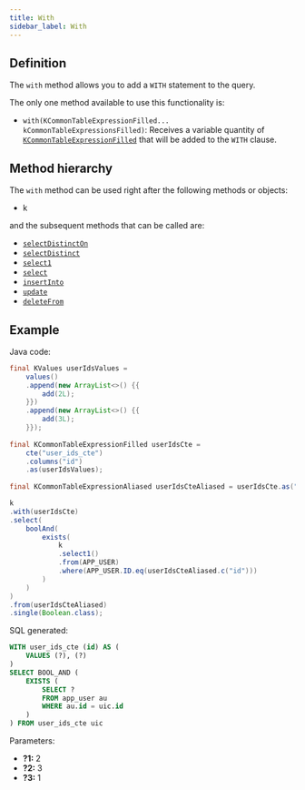 ```yaml
---
title: With
sidebar_label: With
---
```


## Definition

The `with` method allows you to add a `WITH` statement to the query.

The only one method available to use this functionality is:

- `with(KCommonTableExpressionFilled... kCommonTableExpressionsFilled)`: Receives a variable quantity of [`KCommonTableExpressionFilled`](/docs/select-statement/clauses/with/introduction) that will be added to the `WITH` clause.

## Method hierarchy

The `with` method can be used right after the following methods or objects:

- k

and the subsequent methods that can be called are:

- [`selectDistinctOn`](/docs/select-statement/clauses/select/distinct-on)
- [`selectDistinct`](/docs/select-statement/clauses/select/distinct)
- [`select1`](/docs/select-statement/clauses/select/select1)
- [`select`](/docs/select-statement/clauses/select/)
- [`insertInto`](/docs/select-statement/clauses/select/)
- [`update`](/docs/select-statement/clauses/select/)
- [`deleteFrom`](/docs/select-statement/clauses/select/)

## Example

Java code:

```java
final KValues userIdsValues =
    values()
    .append(new ArrayList<>() {{
        add(2L);
    }})
    .append(new ArrayList<>() {{
        add(3L);
    }});
        
final KCommonTableExpressionFilled userIdsCte = 
    cte("user_ids_cte")
    .columns("id")
    .as(userIdsValues);
    
final KCommonTableExpressionAliased userIdsCteAliased = userIdsCte.as("uic");

k
.with(userIdsCte)
.select(
    boolAnd(
        exists(
            k
            .select1()
            .from(APP_USER)
            .where(APP_USER.ID.eq(userIdsCteAliased.c("id")))
        )
    )
)
.from(userIdsCteAliased)
.single(Boolean.class);
```

SQL generated:

```sql showLineNumbers
WITH user_ids_cte (id) AS (
    VALUES (?), (?)
) 
SELECT BOOL_AND (
    EXISTS (
        SELECT ?
        FROM app_user au
        WHERE au.id = uic.id
    )
) FROM user_ids_cte uic
```

Parameters:

- **?1:** 2
- **?2:** 3
- **?3:** 1